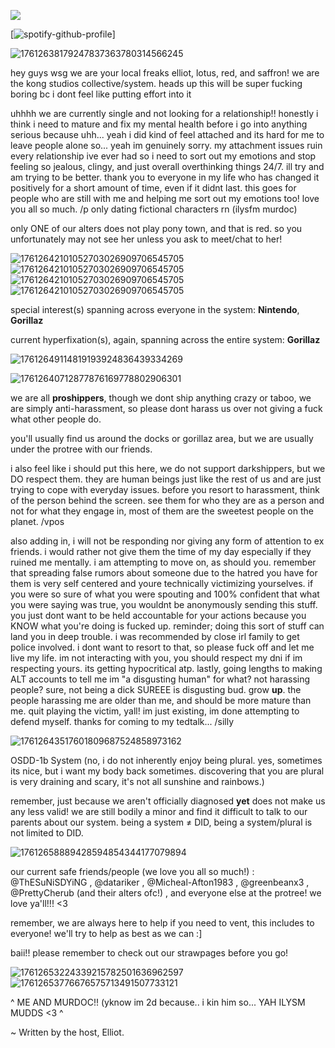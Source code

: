![](https://komarev.com/ghpvc/?username=thepluralecosystem&label=creepy+ass+stalkers)



[![spotify-github-profile](https://spotify-github-profile.kittinanx.com/api/view?uid=31gso7f2p4lrmgghgzyc5asyl6am&cover_image=true&theme=novatorem&show_offline=true&background_color=121212&interchange=false&bar_color=53b14f&bar_color_cover=false)]

![17612638179247837363780314566245](https://github.com/user-attachments/assets/7352ea54-46a6-4f34-a150-090d74f6f1ed)

hey guys wsg we are your local freaks elliot, lotus, red, and saffron! we are the kong studios collective/system. heads up this will be super fucking boring bc i dont feel like putting effort into it

uhhhh we are currently single and not looking for a relationship!! honestly i think i need to mature and fix my mental health before i go into anything serious because uhh... yeah i did kind of feel attached and its hard for me to leave people alone so... yeah im genuinely sorry. my attachment issues ruin every relationship ive ever had so i need to sort out my emotions and stop feeling so jealous, clingy, and just overall overthinking things 24/7. ill try and am trying to be better. thank you to everyone in my life who has changed it positively for a short amount of time, even if it didnt last. this goes for people who are still with me and helping me sort out my emotions too! love you all so much. /p only dating fictional characters rn (ilysfm murdoc)

only ONE of our alters does not play pony town, and that is red. so you unfortunately may not see her unless you ask to meet/chat to her!

![17612642101052703026909706545705](https://github.com/user-attachments/assets/aed1c13f-c0ca-4bb8-8c28-ac08c6b22852)![17612642101052703026909706545705](https://github.com/user-attachments/assets/c35d031f-cd46-45ab-a987-671598803ac7)![17612642101052703026909706545705](https://github.com/user-attachments/assets/c1117393-0cca-4743-9591-76ffbdf07a34)![17612642101052703026909706545705](https://github.com/user-attachments/assets/0bb356a6-a293-40d4-91f1-26654155a99c)

special interest(s) spanning across everyone in the system: **Nintendo**, **Gorillaz**

current hyperfixation(s), again, spanning across the entire system: **Gorillaz**

![17612649114819193924836439334269](https://github.com/user-attachments/assets/6364d2a4-6425-47dd-9b82-29f0ba0595d5)

![17612640712877876169778802906301](https://github.com/user-attachments/assets/58e22d90-4f33-4d39-a623-19bfad35dee4)

we are all **proshippers**, though we dont ship anything crazy or taboo, we are simply anti-harassment, so please dont harass us over not giving a fuck what other people do.

you'll usually find us around the docks or gorillaz area, but we are usually under the protree with our friends.

i also feel like i should put this here, we do not support darkshippers, but we DO respect them. they are human beings just like the rest of us and are just trying to cope with everyday issues. before you resort to harassment, think of the person behind the screen. see them for who they are as a person and not for what they engage in, most of them are the sweetest people on the planet. /vpos

also adding in, i will not be responding nor giving any form of attention to ex friends. i would rather not give them the time of my day especially if they ruined me mentally. i am attempting to move on, as should you. remember that spreading false rumors about someone due to the hatred you have for them is very self centered and youre technically victimizing yourselves. if you were so sure of what you were spouting and 100% confident that what you were saying was true, you wouldnt be anonymously sending this stuff. you just dont want to be held accountable for your actions because you KNOW what you're doing is fucked up. reminder; doing this sort of stuff can land you in deep trouble. i was recommended by close irl family to get police involved. i dont want to resort to that, so please fuck off and let me live my life. im not interacting with you, you should respect my dni if im respecting yours. its getting hypocritical atp. lastly, going lengths to making ALT accounts to tell me im "a disgusting human" for what? not harassing people? sure, not being a dick SUREEE is disgusting bud. grow **up**. the people harassing me are older than me, and should be more mature than me. quit playing the victim, yall! im  just existing, im done attempting to defend myself. thanks for coming to my tedtalk... /silly

![17612643517601809687524858973162](https://github.com/user-attachments/assets/6393c670-3181-4dde-85d8-235e545884ae)

OSDD-1b System (no, i do not inherently enjoy being plural. yes, sometimes its nice, but i want my body back sometimes. discovering that you are plural is very draining and scary, it's not all sunshine and rainbows.)

remember, just because we aren't officially diagnosed **yet** does not make us any less valid! we are still bodily a minor and find it difficult to talk to our parents about our system. being a system ≠ DID, being a system/plural is not limited to DID.

![17612658889428594854344177079894](https://github.com/user-attachments/assets/b5c84cfe-0c70-4c99-bab7-788530fbd33d)

our current safe friends/people (we love you all so much!) : @ThESuNiSDYiNG , @datariker , @Micheal-Afton1983 , @greenbeanx3 , @PrettyCherub (and their alters ofc!) , and everyone else at the protree! we love ya'll!!! <3

remember, we are always here to help if you need to vent, this includes to everyone! we'll try to help as best as we can :]

baii!! please remember to check out our strawpages before you go!

![17612653224339215782501636962597](https://github.com/user-attachments/assets/da38fceb-d1ee-46bc-a640-80a75c409b3e)![17612653776676575713491507733121](https://github.com/user-attachments/assets/74e34241-53bd-4f4d-bcef-da2133389653)


^ ME AND MURDOC!! (yknow im 2d because.. i kin him so... YAH ILYSM MUDDS <3 ^

~ Written by the host, Elliot.
